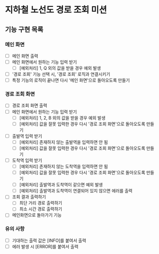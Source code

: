 # 지하철 노선도 경로 조회 미션

## 기능 구현 목록
### 메인 화면
- [ ] 메인 화면 출력
- [ ] 메인 화면에서 원하는 기능 입력 받기
    - [ ] [예외처리] 1, Q 외의 값을 받을 경우 예외 발생
- [ ] '경로 조회' 기능 선택 시, '경로 조회' 로직과 연결시키기
- [ ] 특정 기능의 로직이 끝나면 다시 '메인 화면'으로 돌아오도록 만들기

### 경로 조회 화면
- [ ] 경로 조회 화면 출력
- [ ] 메인 화면에서 원하는 기능 입력 받기
    - [ ] [예외처리] 1, 2, B 외의 값을 받을 경우 예외 발생
    - [ ] [예외처리] 값을 잘못 입력한 경우 다시 '경로 조회 화면'으로 돌아오도록 만들기
- [ ] 출발역 입력 받기
    - [ ] [예외처리] 존재하지 않는 출발역을 입력하면 안 됨
    - [ ] [예외처리] 값을 잘못 입력한 경우 다시 '경로 조회 화면'으로 돌아오도록 만들기
- [ ] 도착역 입력 받기
    - [ ] [예외처리] 존재하지 않는 도착역을 입력하면 안 됨
    - [ ] [예외처리] 값을 잘못 입력한 경우 다시 '경로 조회 화면'으로 돌아오도록 만들기
    - [ ] [예외처리] 출발역과 도착역이 같으면 예외 발생
    - [ ] [예외처리] 출발역과 도착역이 연결되어 있지 않으면 에러를 출력
- [ ] 조회 결과 출력하기
    - [ ] 최단 거리 경로 출력하기
    - [ ] 최소 시간 경로 출력하기
- [ ] 메인화면으로 돌아가기 기능

### 유의 사항
- [ ] 기대하는 출력 값은 [INFO]를 붙여서 출력
- [ ] 에러 발생 시 [ERROR]를 붙여서 출력